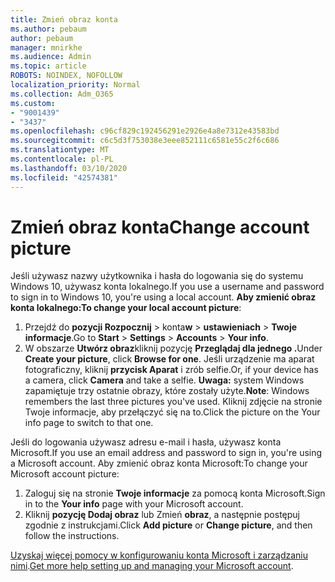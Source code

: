 ```yaml
---
title: Zmień obraz konta
ms.author: pebaum
author: pebaum
manager: mnirkhe
ms.audience: Admin
ms.topic: article
ROBOTS: NOINDEX, NOFOLLOW
localization_priority: Normal
ms.collection: Adm_O365
ms.custom:
- "9001439"
- "3437"
ms.openlocfilehash: c96cf829c192456291e2926e4a8e7312e43583bd
ms.sourcegitcommit: c6c5d3f753038e3eee852111c6581e55c2f6c686
ms.translationtype: MT
ms.contentlocale: pl-PL
ms.lasthandoff: 03/10/2020
ms.locfileid: "42574381"
---
```

# <a name="change-account-picture"></a><span data-ttu-id="e4ea4-102">Zmień obraz konta</span><span class="sxs-lookup"><span data-stu-id="e4ea4-102">Change account picture</span></span>

<span data-ttu-id="e4ea4-103">Jeśli używasz nazwy użytkownika i hasła do logowania się do systemu Windows 10, używasz konta lokalnego.</span><span class="sxs-lookup"><span data-stu-id="e4ea4-103">If you use a username and password to sign in to Windows 10, you're using a local account.</span></span> <span data-ttu-id="e4ea4-104">**Aby zmienić obraz konta lokalnego:**</span><span class="sxs-lookup"><span data-stu-id="e4ea4-104">**To change your local account picture**:</span></span>

1. <span data-ttu-id="e4ea4-105">Przejdź do **pozycji Rozpocznij** > konta**w** > **ustawieniach** > **Twoje informacje**.</span><span class="sxs-lookup"><span data-stu-id="e4ea4-105">Go to **Start** > **Settings** > **Accounts** > **Your info**.</span></span>
2. <span data-ttu-id="e4ea4-106">W obszarze **Utwórz obraz**kliknij pozycję **Przeglądaj dla jednego .**</span><span class="sxs-lookup"><span data-stu-id="e4ea4-106">Under **Create your picture**, click **Browse for one**.</span></span> <span data-ttu-id="e4ea4-107">Jeśli urządzenie ma aparat fotograficzny, kliknij **przycisk Aparat** i zrób selfie.</span><span class="sxs-lookup"><span data-stu-id="e4ea4-107">Or, if your device has a camera, click **Camera** and take a selfie.</span></span> 
    <span data-ttu-id="e4ea4-108">**Uwaga:** system Windows zapamiętuje trzy ostatnie obrazy, które zostały użyte.</span><span class="sxs-lookup"><span data-stu-id="e4ea4-108">**Note**: Windows remembers the last three pictures you've used.</span></span> <span data-ttu-id="e4ea4-109">Kliknij zdjęcie na stronie Twoje informacje, aby przełączyć się na to.</span><span class="sxs-lookup"><span data-stu-id="e4ea4-109">Click the picture on the Your info page to switch to that one.</span></span>

<span data-ttu-id="e4ea4-110">Jeśli do logowania używasz adresu e-mail i hasła, używasz konta Microsoft.</span><span class="sxs-lookup"><span data-stu-id="e4ea4-110">If you use an email address and password to sign in, you're using a Microsoft account.</span></span> <span data-ttu-id="e4ea4-111">Aby zmienić obraz konta Microsoft:</span><span class="sxs-lookup"><span data-stu-id="e4ea4-111">To change your Microsoft account picture:</span></span>

1. <span data-ttu-id="e4ea4-112">Zaloguj się na stronie **Twoje informacje** za pomocą konta Microsoft.</span><span class="sxs-lookup"><span data-stu-id="e4ea4-112">Sign in to the **Your info** page with your Microsoft account.</span></span>
2. <span data-ttu-id="e4ea4-113">Kliknij **pozycję Dodaj obraz** lub Zmień **obraz**, a następnie postępuj zgodnie z instrukcjami.</span><span class="sxs-lookup"><span data-stu-id="e4ea4-113">Click **Add picture** or **Change picture**, and then follow the instructions.</span></span>

<span data-ttu-id="e4ea4-114">[Uzyskaj więcej pomocy w konfigurowaniu konta Microsoft i zarządzaniu nimi](https://support.microsoft.com/products/microsoft-account?category=manage-account).</span><span class="sxs-lookup"><span data-stu-id="e4ea4-114">[Get more help setting up and managing your Microsoft account](https://support.microsoft.com/products/microsoft-account?category=manage-account).</span></span>
